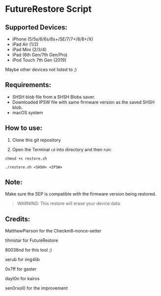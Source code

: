 # FutureRestore Script

## Supported Devices:
- iPhone (5/5s/6/6s/6s+/SE/7/7+/8/8+/X)
- iPad Air (1/2)
- iPad Mini (2/3/4)
- iPad (6th Gen/7th Gen/Pro)
- iPod Touch 7th Gen (2019)

Maybe other devices not listed to ;)

## Requirements:

- SHSH blob file from a SHSH Blobs saver.
- Downloaded IPSW file with same firmware version as the saved SHSH blob.
- macOS system

## How to use:

1. Clone this git repository

2. Open the Terminal `cd` into directory and then run:

```
chmod +x restore.sh 
```

```
./restore.sh <SHSH> <IPSW>
```

## Note:

Make sure the SEP is compatible with the firmware version being restored.

> WARNING: This restore will erase your device data.

## Credits:

MatthewPierson for the Checkm8-nonce-setter

tihmstar for FutureRestore

80036nd for this tool ;)

xerub for img4lib

0x7ff for gaster

dayt0n for kairos

sen0rxol0 for the improvement
